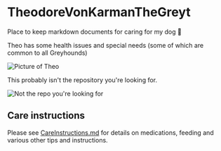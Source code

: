 # TheodoreVonKarmanTheGreyt
Place to keep markdown documents for caring for my dog :wolf:

Theo has some health issues and special needs (some of which are common to all Greyhounds)

![Picture of Theo][1]

This probably isn't the repository you're looking for. 

![Not the repo you're looking for][2]

## Care instructions

Please see [CareInstructions.md] for details on medications, feeding and various other tips and instructions.

[1]: https://cloud.githubusercontent.com/assets/279612/14551995/c7a84ea0-02a7-11e6-816f-3aaea753046e.JPG
[2]: http://i.imgur.com/QcGxKCV.jpg "Move along now starwars meme"
[CareInstructions.md]: ./CareInstructions.md
